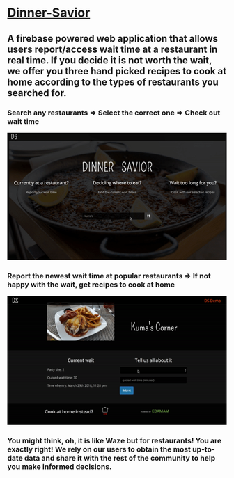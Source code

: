 # [Dinner-Savior](https://quangao.github.io/dinner-savior/)

##  A firebase powered web application that allows users report/access wait time at a restaurant in real time. If you decide it is not worth the wait, we offer you three hand picked recipes to cook at home according to the types of restaurants you searched for.

### Search any restaurants => Select the correct one => Check out wait time

![customer order productt](./gifs/search.gif)

### Report the newest wait time at popular restaurants => If not happy with the wait, get recipes to cook at home

![customer order productt](./gifs/update.gif)

### You might think, oh, it is like Waze but for restaurants! You are exactly right! We rely on our users to obtain the most up-to-date data and share it with the rest of the community to help you make informed decisions.



